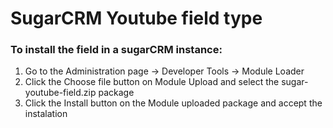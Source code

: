 # SugarCRM Youtube field type

### To install the field in a sugarCRM instance:

1. Go to the Administration page -> Developer Tools -> Module Loader
2. Click the Choose file button on Module Upload and select the sugar-youtube-field.zip package
3. Click the Install button on the Module uploaded package and accept the instalation